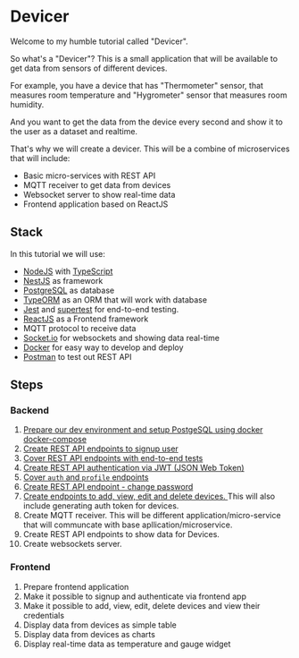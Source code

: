 # Devicer

Welcome to my humble tutorial called "Devicer".

So what's a "Devicer"? This is a small application that will be available to get data from sensors of different devices.

For example, you have a device that has "Thermometer" sensor, that measures room temperature and "Hygrometer" sensor that measures room humidity.

And you want to get the data from the device every second and show it to the user as a dataset and realtime.

That's why we will create a devicer. This will be a combine of microservices that will include:

- Basic micro-services with REST API
- MQTT receiver to get data from devices
- Websocket server to show real-time data
- Frontend application based on ReactJS  

## Stack

In this tutorial we will use:

- [NodeJS](https://nodejs.org/en/) with [TypeScript](https://www.typescriptlang.org/)
- [NestJS](https://nestjs.com/) as framework
- [PostgreSQL](https://www.postgresql.org/) as database
- [TypeORM](https://typeorm.io/) as an ORM that will work with database
- [Jest](https://jestjs.io/) and [supertest](https://github.com/visionmedia/supertest) for end-to-end testing.
- [ReactJS](https://reactjs.org/) as a Frontend framework
- MQTT protocol to receive data
- [Socket.io](https://socket.io/) for websockets and showing data real-time
- [Docker](https://www.docker.com/) for easy way to develop and deploy
- [Postman](https://www.postman.com/) to test out REST API

## Steps

### Backend

1. [Prepare our dev environment and setup PostgeSQL using docker docker-compose](001_prepapre_our_dev_environment.md)
2. [Create REST API endpoints to signup user](002_create_rest_api_endpoints_to_signup_user.md)
3. [Cover REST API endpoints with end-to-end tests](003_cover_rest_api_endpoints_with_tests.md)
4. [Create REST API authentication via JWT (JSON Web Token)](004_create_rest_api_authentication_jwt.md)
5. [Cover `auth` and `profile` endpoints](005_cover_auth_and_profile_endpoints.md)
6. [Create REST API endpoint - change password](006_create_rest_api_change_password.md)
7. [Create endpoints to add, view, edit and delete devices. ](007_devices_rest_api_endpoints.md) This will also include generating auth token for devices.
8. Create MQTT receiver. This will be different application/micro-service that will communcate with base apllication/microservice.
9. Create REST API endpoints to show data for Devices.
10. Create websockets server.

### Frontend
1. Prepare frontend application
2. Make it possible to signup and authenticate via frontend app
3. Make it possible to add, view, edit, delete devices and view their credentials
4. Display data from devices as simple table
5. Display data from devices as charts
6. Display real-time data as temperature and gauge widget 
